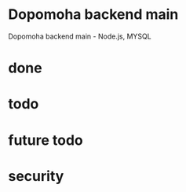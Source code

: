 # Dopomoha backend main

Dopomoha backend main - Node.js, MYSQL

# done

# todo

# future todo

# security
